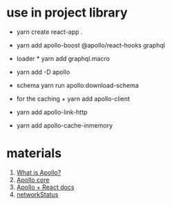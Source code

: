 
# use in project library  

* yarn create react-app .
* yarn add apollo-boost @apollo/react-hooks graphql
* loader * yarn add graphql.macro
* yarn add -D apollo

* schema yarn run apollo:download-schema

* for the caching + yarn add apollo-client

* yarn add apollo-link-http
* yarn add apollo-cache-inmemory


# materials

1. [What is Apollo?](https://www.apollographql.com/)
2. [Apollo core](https://github.com/apollographql/apollo-client/tree/master/src/core)
3. [Apollo + React docs](https://www.apollographql.com/docs/react/)
4. [networkStatus](https://github.com/apollographql/apollo-client/blob/master/src/core/networkStatus.ts)

